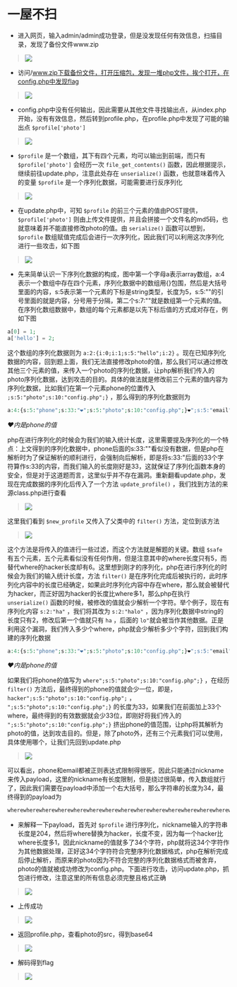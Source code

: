 # 一屋不扫

- 进入网页，输入admin/admin成功登录，但是没发现任何有效信息，扫描目录，发现了备份文件www.zip

> <img src="../../IMG2/Screenshot 2024-05-15 234843.png">

- 访问/www.zip下载备份文件，打开压缩包，发现一堆php文件，挨个打开，在config.php中发现flag

> <img src="../../IMG2/Screenshot 2024-05-16 184721.png">

- config.php中没有任何输出，因此需要从其他文件寻找输出点，从index.php开始，没有有效信息，然后转到profile.php，在profile.php中发现了可能的输出点 `$profile['photo']`

> <img src="../../IMG2/Screenshot 2024-05-16 185051.png">

- `$profile` 是一个数组，其下有四个元素，均可以输出到前端，而只有 `$profile['photo']` 会经历一次 `file_get_contents()` 函数，因此根据提示，继续前往update.php，注意此处存在 `unserialize()` 函数，也就意味着传入的变量 `$profile` 是一个序列化数据，可能需要进行反序列化

> <img src="../../IMG2/Screenshot 2024-05-16 185749.png">

- 在update.php中，可知 `$profile` 的前三个元素的值由POST提供， `$profile['photo']` 则由上传文件提供，并且会拼接一个文件名的md5码，也就意味着并不能直接修改photo的值。由 `serialize()` 函数可以想到， `$profile` 数组赋值完成后会进行一次序列化，因此我们可以利用这次序列化进行一些攻击，如下图

> <img src="../../IMG2/Screenshot 2024-05-16 190922.png">

- 先来简单认识一下序列化数据的构成，图中第一个字母a表示array数组，a:4表示一个数组中存在四个元素，序列化数据中的数组用{}包围，然后是大括号里面的内容，s:5表示第一个元素的下标是string类型，长度为5，s:5:""的引号里面的就是内容，分号用于分隔，第二个s:7:""就是数组第一个元素的值。在序列化数组数据中，数组的每个元素都是以先下标后值的方式成对存在，例如下图

```php
a[0] = 1;
a['hello'] = 2;
```

这个数组的序列化数据则为 `a:2:{i:0;i:1;s:5:"hello";i:2}` 。现在已知序列化数据的内容，回到题上面，我们无法直接修改photo的值，那么我们可以通过修改其他三个元素的值，来传入一个photo的序列化数据，让php解析我们传入的photo序列化数据，达到攻击的目的。具体的做法就是修改前三个元素的值内容为序列化数据，比如我们在第一个元素phone的位置传入 `;s:5:"photo";s:10:"config.php";}` ，那么得到的序列化数据则为

```php
a:4:{s:5:"phone";s:33:"❤";s:5:"photo";s:10:"config.php";}❤";s:5:"email";s:7:"123@123";s:8:"nickname";s:4:"kiiz";s:5:"photo";s:7:"upload/";}
```

*❤内是phone的值*

php在进行序列化的时候会为我们的输入统计长度，这里需要提及序列化的一个特点：上文得到的序列化数据中，phone后面的s:33:""看似没有数据，但是php在解析时为了保证解析的顺利进行，会强制向后解析，即是将s:33:"后面的33个字符算作s:33的内容，而我们输入的长度刚好是33，这就保证了序列化函数本身的安全，但是对于这道题而言，这里似乎并不存在漏洞。重新翻看update.php，发现在完成数据的序列化后传入了一个方法 `update_profile()` ，我们找到方法的来源class.php进行查看

> <img src="../../IMG2/Screenshot 2024-05-16 193441.png">

这里我们看到 `$new_profile` 又传入了父类中的 `filter()` 方法，定位到该方法

> <img src="../../IMG2/Screenshot 2024-05-16 193732.png">

这个方法是将传入的值进行一些过滤，而这个方法就是解题的关键。数组 `$safe` 有五个元素，五个元素看似没有任何作用，但是注意其中的where长度只有5，而替代where的hacker长度却有6。这里想到刚才的序列化，php在进行序列化的时候会为我们的输入统计长度，方法 `filter()` 是在序列化完成后被执行的，此时序列化内容中的长度已经确定，如果此时序列化内容中存在where，那么就会被替代为hacker，而正好因为hacker的长度比where多1，那么php在执行 `unserialize()` 函数的时候，被修改的值就会少解析一个字符。举个例子，现在有序列化内容 `s:2:"ha"` ，我们将其改为 `s:2:"halo"` ，因为序列化数据中string的长度只有2，修改后第一个值就只有 `ha` ，后面的 `lo"`就会被当作其他数据。正是利用这个漏洞，我们传入多少个where，php就会少解析多少个字符，回到我们构建的序列化数据

```php
a:4:{s:5:"phone";s:33:"❤";s:5:"photo";s:10:"config.php";}❤";s:5:"email";s:7:"123@123";s:8:"nickname";s:4:"kiiz";s:5:"photo";s:7:"upload/";}
```

*❤内是phone的值*

如果我们将phone的值写为 `where";s:5:"photo";s:10:"config.php";}` ，在经历 `filter()` 方法后，最终得到的phone的值就会少一位，即是， `hacker";s:5:"photo";s:10:"config.php";` ， `";s:5:"photo";s:10:"config.php";}` 的长度为33，如果我们在前面加上33个where，最终得到的有效数据就会少33位，即刚好将我们传入的 `";s:5:"photo";s:10:"config.php";}` 挤出phone的值范围，让php将其解析为photo的值，达到攻击目的。但是，除了photo外，还有三个元素我们可以使用，具体使用哪个，让我们先回到update.php

> <img src="../../IMG2/Screenshot 2024-05-16 205105.png">

可以看出，phone和email都被正则表达式限制得很死，因此只能通过nickname来传入payload，这里的nickname有长度限制，但是绕过很简单，传入数组就行了，因此我们需要在payload中添加一个右大括号，那么字符串的长度为34，最终得到的payload为

```php
wherewherewherewherewherewherewherewherewherewherewherewherewherewherewherewherewherewherewherewherewherewherewherewherewherewherewherewherewherewherewherewherewherewhere";}s:5:"photo";s:10:"config.php";}
```

- 来解释一下payload，首先对 `$profile` 进行序列化，nickname输入的字符串长度是204，然后将where替换为hacker，长度不变，因为每一个hacker比where长度多1，因此nickname的值就多了34个字符，php就将这34个字符作为其他数据处理，正好这34个字符符合完整序列化数据格式，php在解析完成后停止解析，而原来的photo因为不符合完整的序列化数据格式而被舍弃，photo的值就被成功修改为config.php。下面进行攻击，访问update.php，抓包进行修改，注意这里的所有信息必须完整且格式正确

> <img src="../../IMG2/Screenshot 2024-05-16 211515.png">

- 上传成功

> <img src="../../IMG2/Screenshot 2024-05-16 211755.png">

- 返回profile.php，查看photo的src，得到base64

> <img src="../../IMG2/Screenshot 2024-05-16 211954.png">

- 解码得到flag

> <img src="../../IMG2/Screenshot 2024-05-16 212101.png">